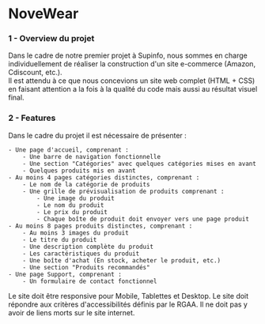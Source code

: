 # NoveWear

### 1 - Overview du projet

Dans le cadre de notre premier projet à Supinfo, nous sommes en charge individuellement de réaliser la construction d'un site e-commerce (Amazon, Cdiscount, etc.).  
Il est attendu à ce que nous concevions un site web complet (HTML + CSS) en faisant attention a la fois à la qualité du code mais aussi au résultat visuel final.


### 2 - Features

Dans le cadre du projet il est nécessaire de présenter :

    - Une page d'accueil, comprenant :
        - Une barre de navigation fonctionnelle
        - Une section "Catégories" avec quelques catégories mises en avant
        - Quelques produits mis en avant
    - Au moins 4 pages catégories distinctes, comprenant :
        - Le nom de la catégorie de produits
        - Une grille de prévisualisation de produits comprenant :
            - Une image du produit
            - Le nom du produit
            - Le prix du produit
            - Chaque boîte de produit doit envoyer vers une page produit
    - Au moins 8 pages produits distinctes, comprenant :
        - Au moins 3 images du produit
        - Le titre du produit
        - Une description complète du produit
        - Les caractéristiques du produit
        - Une boîte d'achat (En stock, acheter le produit, etc.)
        - Une section "Produits recommandés"
    - Une page Support, comprenant :
        - Un formulaire de contact fonctionnel

Le site doit être responsive pour Mobile, Tablettes et Desktop.
Le site doit répondre aux critères d'accessibilités définis par le RGAA.
Il ne doit pas y avoir de liens morts sur le site internet.

